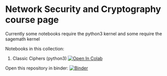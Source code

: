 # Network Security and Cryptography course page

Currently some notebooks require the python3 kernel and some require the sagemath kernel 

Notebooks in this collection:
1. Classic Ciphers (python3) [![Open In Colab](https://colab.research.google.com/assets/colab-badge.svg)](https://colab.research.google.com/github/gverticale/network-security-and-cryptography/blob/master/Sagemath%20and%20classic%20ciphers.ipynb)


Open this repository in binder:
[![Binder](https://mybinder.org/badge_logo.svg)](https://mybinder.org/v2/gh/gverticale/network-security-and-cryptography/HEAD)